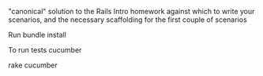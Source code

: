 "canonical" solution to the Rails Intro homework against which to write your scenarios, and the necessary scaffolding for the first couple of scenarios

Run bundle install

To run tests
cucumber

rake cucumber
